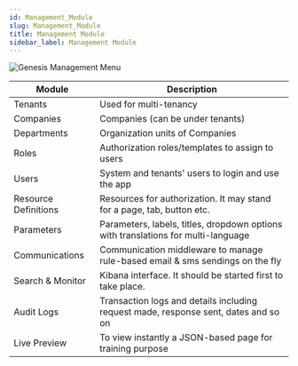 ```yaml
---
id: Management_Module
slug: Management_Module
title: Management Module
sidebar_label: Management Module
---
```


![Genesis Management Menu](https://netcoregenesis.com/images/documentation/management-menu.png)

| Module | Description |
|--|--|
| Tenants | Used for multi-tenancy |
| Companies | Companies (can be under tenants) |
| Departments | Organization units of Companies |
| Roles | Authorization roles/templates to assign to users |
| Users | System and tenants' users to login and use the app |
| Resource Definitions | Resources for authorization. It may stand for a page, tab, button etc. |
| Parameters | Parameters, labels, titles, dropdown options with translations for multi-language |
| Communications | Communication middleware to manage rule-based email & sms sendings on the fly |
| Search & Monitor | Kibana interface. It should be started first to take place. |
| Audit Logs | Transaction logs and details including request made, response sent, dates and so on |
| Live Preview | To view instantly a JSON-based page for training purpose |
